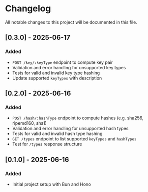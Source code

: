 # Changelog

All notable changes to this project will be documented in this file.

## [0.3.0] - 2025-06-17

### Added

- `POST /key/:keyType` endpoint to compute key pair
- Validation and error handling for unsupported key types
- Tests for valid and invalid key type hashing
- Update supported `keyTypes` with description

## [0.2.0] - 2025-06-16

### Added

- `POST /hash/:hashType` endpoint to compute hashes (e.g. sha256, ripemd160, sha1)
- Validation and error handling for unsupported hash types
- Tests for valid and invalid hash type hashing
- `GET /types` endpoint to list supported `keyTypes` and `hashTypes`
- Test for `/types` response structure

## [0.1.0] - 2025-06-16

### Added

- Initial project setup with Bun and Hono
